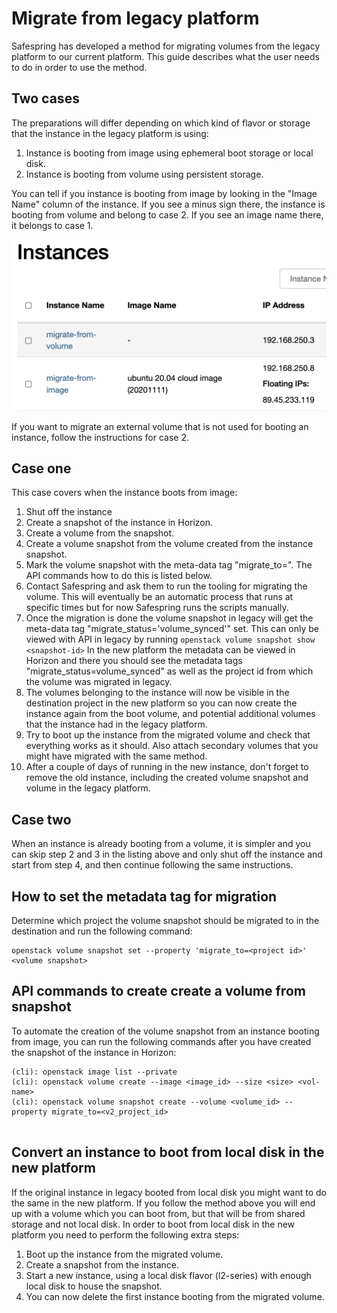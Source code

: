 # Migrate from legacy platform

Safespring has developed a method for migrating volumes from the legacy platform to our
current platform. This guide describes what the user needs to do in order to use the method. 

## Two cases
The preparations will differ depending on which kind of flavor or storage that the instance in the legacy platform is using:

1. Instance is booting from image using ephemeral boot storage or local disk.
2. Instance is booting from volume using persistent storage.

You can tell if you instance is booting from image by looking in the "Image Name" column of the instance. If you see a minus sign there, the instance is booting from volume and belong to case 2. If you see an image name there, it belongs to case 1.

![image](../images/volume-or-image.png)

If you want to migrate an external volume that is not used for booting an instance, follow the instructions for case 2.

## Case one
This case covers when the instance boots from image:

1. Shut off the instance
2. Create a snapshot of the instance in Horizon.
3. Create a volume from the snapshot.
4. Create a volume snapshot from the volume created from the instance snapshot.
5. Mark the volume snapshot with the meta-data tag "migrate_to=<project-id of project i v2 to where the volume should be migrated>". The API commands how to do this is listed below.
6. Contact Safespring and ask them to run the tooling for migrating the volume. This will eventually be an automatic process that runs at specific times but for now Safespring runs the scripts manually.
7. Once the migration is done the volume snapshot in legacy will get the meta-data tag "migrate_status='volume_synced'" set. This can only be viewed with API in legacy by running ```openstack volume snapshot show <snapshot-id>```
In the new platform the metadata can be viewed in Horizon and there you should see the metadata tags "migrate_status=volume_synced" as well as the project id from which the volume was migrated in legacy.
8. The volumes belonging to the instance will now be visible in the destination project in the new platform so you can now create the instance again from the boot volume, and potential additional volumes that the instance had in the legacy platform.
9. Try to boot up the instance from the migrated volume and check that everything works as it should. Also attach secondary volumes that you might have migrated with the same method.
10. After a couple of days of running in the new instance, don't forget to remove the old instance, including the created volume snapshot and volume in the legacy platform.

## Case two
When an instance is already booting from a volume, it is simpler and you can skip step 2 and 3 in the listing above and only shut off the instance and start from step 4, and then continue following the same instructions.

## How to set the metadata tag for migration 

Determine which project the volume snapshot should be migrated to in the destination and run the
following command:

```
openstack volume snapshot set --property 'migrate_to=<project id>' <volume snapshot>
```

## API commands to create create a volume from snapshot
To automate the creation of the volume snapshot from an instance booting from image, you can run the following commands after you have created the snapshot of the instance in Horizon:
```code
(cli): openstack image list --private
(cli): openstack volume create --image <image_id> --size <size> <vol-name>
(cli): openstack volume snapshot create --volume <volume_id> --property migrate_to=<v2_project_id>


```

## Convert an instance to boot from local disk in the new platform
If the original instance in legacy booted from local disk you might want to do the same in the new platform. 
If you follow the method above you will end up with a volume which you can boot from, but that will be from shared
storage and not local disk. In order to boot from local disk in the new platform you need to perform the following extra steps:

1. Boot up the instance from the migrated volume.
2. Create a snapshot from the instance.
3. Start a new instance, using a local disk flavor (l2-series) with enough local disk to house the snapshot.
4. You can now delete the first instance booting from the migrated volume. 
